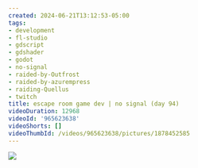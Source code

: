 ```yaml
---
created: 2024-06-21T13:12:53-05:00
tags:
- development
- fl-studio
- gdscript
- gdshader
- godot
- no-signal
- raided-by-Outfrost
- raided-by-azurempress
- raiding-Quellus
- twitch
title: escape room game dev | no signal (day 94)
videoDuration: 12968
videoId: '965623638'
videoShorts: []
videoThumbId: /videos/965623638/pictures/1878452585
---
```


![](20240621181253.jpg)
